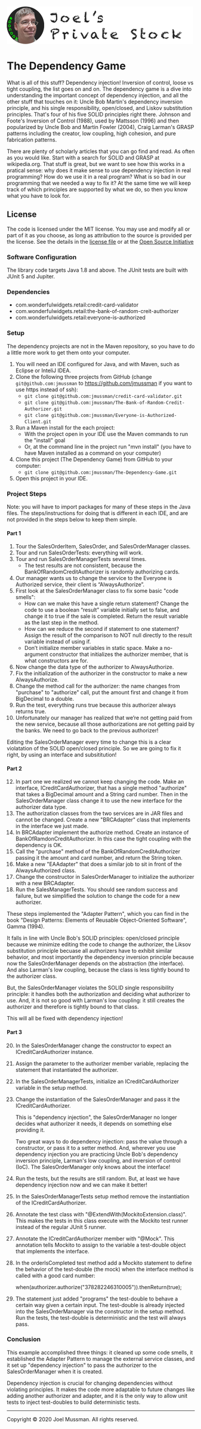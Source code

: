 ![](.common/joels-private-stock.png?raw=true)

# The Dependency Game

What is all of this stuff? Dependency injection! Inversion of control, loose vs tight coupling, the list
goes on and on.
The dependency game is a dive into understanding the important concept of dependency injection, and all the other stuff that touches on it:
Uncle Bob Martin's dependency inversion principle, and his single responsibility, open/closed, and Liskov substitution
principles. That's four of his five SOLID principles right there.
Johnson and Foote's Inversion of Control (1988), used by Mattsson (1996) and then popularized by Uncle Bob and Martin Fowler (2004),
Craig Larman's GRASP patterns including the creator, low coupling, high cohesion, and pure fabrication patterns.

There are plenty of scholarly articles that you can go find and read. As often as you would like.
Start with a search for SOLID and GRASP at wikipedia.org.
That stuff is great, but we want to see how this works in a pratical sense:
why does it make sense to use dependency injection in real programming?
How do we use it in a real program?
What is so bad in our programming that we needed a way to fix it?
At the same time we will keep track of which principles are supported by what we do,
so then you know what you have to look for.

## License

The code is licensed under the MIT license. You may use and modify all or part of it as you choose, as long as attribution to the source is provided per the license. See the details in the [license file](./LICENSE.md) or at the [Open Source Initiative](https://opensource.org/licenses/MIT)

### Software Configuration

The library code targets Java 1.8 and above. The JUnit tests are built with JUnit 5 and Jupiter.

### Dependencies

* com.wonderfulwidgets.retail:credit-card-validator
* com.wonderfulwidgets.retail:the-bank-of-random-creit-authorizer
* com.wonderfulwidgets.retail:everyone-is-authorized

### Setup

The dependency projects are not in the Maven repository, so you have to do a little more work to get them
onto your computer. 

1. You will need an IDE configured for Java, and with Maven, such as Eclipse or InteliJ IDEA.
2. Clone the following three projects from GitHub (change `git@github.com:jmussman` to
   https://github.com/jmussman if you want to use https instead of ssh):
    * `git clone git@github.com:jmussman/credit-card-validator.git`
    * `git clone git@github.com:jmussman/The-Bank-of-Random-Credit-Authorizer.git` 
    * `git clone git@github.com:jmussman/Everyone-is-Authorized-Client.git`
3. Run a Maven install for the each project:
    * With the project open in your IDE use the Maven commands to run the "install" goal
    * Or, at the command line in the project run "mvn install" (you have to have Maven installed as a command on your computer)
4. Clone this project (The Dependency Game) from GitHub to your computer:
    * `git clone git@github.com:jmussman/The-Dependency-Game.git` 
5. Open this project in your IDE.

### Project Steps

Note: you will have to import packages for many of these steps in the Java files.
The steps/instructions for doing that is different in each IDE, and are not provided in the steps below to keep them simple.

#### Part 1

1. Tour the SalesOrderItem, SalesOrder, and SalesOrderManager classes.
2. Tour and run SalesOrderTests: everything will work.
3. Tour and run SalesOrderManagerTests several times.
    * The test results are not consistent, because the BankOfRandomCreditAuthorizer is randomly authorizing cards.
4. Our manager wants us to change the service to the Everyone is Authorized service, their client is “AlwaysAuthorize”.
5. First look at the SalesOrderManager class to fix some basic "code smells":
    * How can we make this have a single return statement?
    Change the code to use a boolean “result” variable initially set to false,
    and change it to true if the sale is completed.
    Return the result variable as the last step in the method.
    * How can we reduce the second if statement to one statement?
    Assign the result of the comparison to NOT null directly to the result variable instead of using if.
    * Don’t initialize member variables in static space.
    Make a no-argument constructor that initializes the authorizer member, that is what constructors
    are for.
6. Now change the data type of the authorizer to AlwaysAuthorize.
7. Fix the initialization of the authorizer in the constructor to make a new AlwaysAuthorize.
8. Change the method call for the authorizer:
   the name changes from "purchase" to "authorize" call, put the amount first and change it from BigDecimal to a double.
9. Run the test, everything runs true because this authorizer always returns true.
10.	Unfortunately our manager has realized that we’re not getting paid from the new service,
    because all those authorizations are not getting paid by the banks.
    We need to go back to the previous authorizer!
    
Editing the SalesOrderManager every time to change this is a clear violatation of the SOLID open/closed principle.
So we are going to fix it right, by using an interface and subsititution! 	

#### Part 2

12.	In part one we realized we cannot keep changing the code.
Make an interface, ICreditCardAuthorizer, that has a single method "authorize" that takes a BigDecimal amount
and a String card number.
Then in the SalesOrderManager class change it to use the new interface for the authorizer data type.
13. The authorization classes from the two services are in JAR files and cannot be changed. Create a new "BRCAdapter" class that implements in the interface we just made.
14. In BRCAdapter implement the authorize method. Create an instance of BankOfRamdonCreditAuthorizer. In this case the tight coupling with the dependency is OK.
15. Call the "purchase" method of the BankOfRandomCreditAuthorizer passing it the amount and card number, and return the String token.
16. Make a new "EAAdapter" that does a similar job to sit in front of the AlwaysAuthorized class.
17.	Change the constructor in SalesOrderManager to initialize the authorizer with a new BRCAdapter.
18. Run the SalesManagerTests.
    You should see random success and failure, but we simplified the solution to change the code
    for a new authorizer.
    
These steps implemented the "Adapter Pattern", which you can find in the book
"Design Patterns: Elements of Reusable Object-Oriented Software", Gamma (1994).

It falls in line with Uncle Bob's SOLID principles:
open/closed principle because we minimize editing the code to change the authorizer,
the Liksov substitution principle becuase all authorizers have to exhibit similar behavior,
and most importantly the dependency inversion principle because now the
SalesOrderManager depends on the abstraction (the interface).
And also Larman's low coupling, because the class is less tightly bound to the authorizer class.

But, the SalesOrderManager violates the SOLID single responsibility principle:
it handles both the authorization and deciding what authorizer to use.
And, it is not so good with Larman's low coupling:
it still creates the authorizer and therefore is tightly bound to that class.

This will all be fixed with dependency injection!

#### Part 3

20. In the SalesOrderManager change the constructor to expect an ICreditCardAuthorizer instance.
21. Assign the parameter to the authorizer member variable, replacing the statement that instantiated the authorizer.
22. In the SalesOrderManagerTests, initialize an ICreditCardAuthorizer variable in the setup method.
23. Change the instantiation of the SalesOrderManager and pass it the ICreditCardAuthorizer.

    This is "dependency injection", the SalesOrderManager no longer decides what authorizer it needs,
    it depends on something else providing it.

    Two great ways to do dependency injection: pass the value through a constructor,
    or pass it to a setter method.
    And, wherever you use dependency injection you are practicing Uncle Bob's dependency inversion principle, Larman's
    low coupling, and inversion of control (IoC).
    The SalesOrderManager only knows about the interface!

24. Run the tests, but the results are still random.
    But, at least we have dependency injection now and we can make it better!
25. In the SalesOrderManagerTests setup method remove the instantiation of the ICreditCardAuthorizer.
26. Annotate the test class with "@ExtendWith(MockitoExtension.class)".
    This makes the tests in this class execute with the Mockito test runner instead of the regular JUnit 5 runner.
27. Annotate the ICreditCardAuthorizer member with "@Mock".
    This annotation tells Mockito to assign to the variable a test-double object that implements the interface.
28. In the orderIsCompleted test method add a Mockito statement to define the behavior of the test-double (the mock)
    when the interface method is called with a good card number:
    
    when(authorizer.authorize("378282246310005")).thenReturn(true);
    
29. The statement just added "programs" the test-double to behave a certain way given a certain input.
    The test-double is already injected into the SalesOrderManager via the constructor in the setup method.
    Run the tests, the test-double is deterministic and the test will always pass.

### Conclusion

This example accomplished three things:
it cleaned up some code smells, it established the Adapter Pattern 
to manage the external service classes,
and it set up "dependency injection" to pass the authorizer
to the SalesOrderManager when it is created.

Dependency injection is crucial for changing dependencies without violating principles.
It makes the code more adaptable to future changes like adding another authorizer and adapter,
and it is the only way to allow unit tests to inject test-doubles to build deterministic tests.

<hr>
Copyright © 2020 Joel Mussman. All rights reserved.